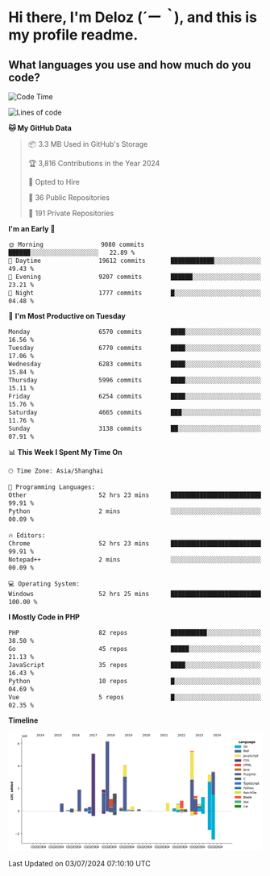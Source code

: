 # **Hi there, I'm Deloz (*´ー｀*), and this is my profile readme.**

## **What languages you use and how much do you code?**

<!--START_SECTION:waka-->
![Code Time](http://img.shields.io/badge/Code%20Time-4%2C342%20hrs%202%20mins-blue)

![Lines of code](https://img.shields.io/badge/From%20Hello%20World%20I%27ve%20Written-42.4%20million%20lines%20of%20code-blue)

**🐱 My GitHub Data** 

> 📦 3.3 MB Used in GitHub's Storage 
 > 
> 🏆 3,816 Contributions in the Year 2024
 > 
> 💼 Opted to Hire
 > 
> 📜 36 Public Repositories 
 > 
> 🔑 191 Private Repositories 
 > 
**I'm an Early 🐤** 

```text
🌞 Morning                9080 commits        ██████░░░░░░░░░░░░░░░░░░░   22.89 % 
🌆 Daytime                19612 commits       ████████████░░░░░░░░░░░░░   49.43 % 
🌃 Evening                9207 commits        ██████░░░░░░░░░░░░░░░░░░░   23.21 % 
🌙 Night                  1777 commits        █░░░░░░░░░░░░░░░░░░░░░░░░   04.48 % 
```
📅 **I'm Most Productive on Tuesday** 

```text
Monday                   6570 commits        ████░░░░░░░░░░░░░░░░░░░░░   16.56 % 
Tuesday                  6770 commits        ████░░░░░░░░░░░░░░░░░░░░░   17.06 % 
Wednesday                6283 commits        ████░░░░░░░░░░░░░░░░░░░░░   15.84 % 
Thursday                 5996 commits        ████░░░░░░░░░░░░░░░░░░░░░   15.11 % 
Friday                   6254 commits        ████░░░░░░░░░░░░░░░░░░░░░   15.76 % 
Saturday                 4665 commits        ███░░░░░░░░░░░░░░░░░░░░░░   11.76 % 
Sunday                   3138 commits        ██░░░░░░░░░░░░░░░░░░░░░░░   07.91 % 
```


📊 **This Week I Spent My Time On** 

```text
🕑︎ Time Zone: Asia/Shanghai

💬 Programming Languages: 
Other                    52 hrs 23 mins      █████████████████████████   99.91 % 
Python                   2 mins              ░░░░░░░░░░░░░░░░░░░░░░░░░   00.09 % 

🔥 Editors: 
Chrome                   52 hrs 23 mins      █████████████████████████   99.91 % 
Notepad++                2 mins              ░░░░░░░░░░░░░░░░░░░░░░░░░   00.09 % 

💻 Operating System: 
Windows                  52 hrs 25 mins      █████████████████████████   100.00 % 
```

**I Mostly Code in PHP** 

```text
PHP                      82 repos            ██████████░░░░░░░░░░░░░░░   38.50 % 
Go                       45 repos            █████░░░░░░░░░░░░░░░░░░░░   21.13 % 
JavaScript               35 repos            ████░░░░░░░░░░░░░░░░░░░░░   16.43 % 
Python                   10 repos            █░░░░░░░░░░░░░░░░░░░░░░░░   04.69 % 
Vue                      5 repos             █░░░░░░░░░░░░░░░░░░░░░░░░   02.35 % 
```



**Timeline**

![Lines of Code chart](https://raw.githubusercontent.com/deloz/deloz/main/assets/bar_graph.png)


 Last Updated on 03/07/2024 07:10:10 UTC
<!--END_SECTION:waka-->
